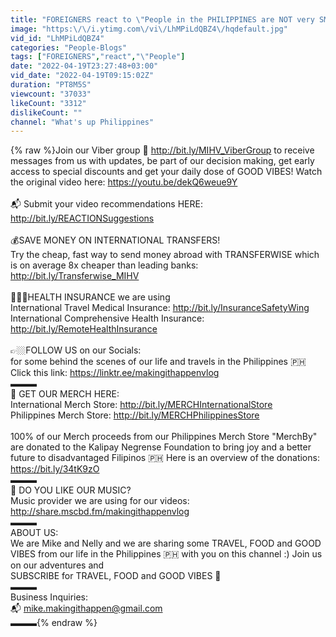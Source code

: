 ```yaml
---
title: "FOREIGNERS react to \"People in the PHILIPPINES are NOT very SMART\" - THIS was SHOCKING at first!"
image: "https:\/\/i.ytimg.com\/vi\/LhMPiLdQBZ4\/hqdefault.jpg"
vid_id: "LhMPiLdQBZ4"
categories: "People-Blogs"
tags: ["FOREIGNERS","react","\"People"]
date: "2022-04-19T23:27:48+03:00"
vid_date: "2022-04-19T09:15:02Z"
duration: "PT8M5S"
viewcount: "37033"
likeCount: "3312"
dislikeCount: ""
channel: "What's up Philippines"
---
```

{% raw %}Join our Viber group 📲 <a rel="nofollow" target="blank" href="http://bit.ly/MIHV_ViberGroup">http://bit.ly/MIHV_ViberGroup</a> to receive messages from us with updates, be part of our decision making, get early access to special discounts and get your daily dose of GOOD VIBES! Watch the original video here: <a rel="nofollow" target="blank" href="https://youtu.be/dekQ6weue9Y">https://youtu.be/dekQ6weue9Y</a><br /><br />📬 Submit your video recommendations HERE: <a rel="nofollow" target="blank" href="http://bit.ly/REACTIONSuggestions">http://bit.ly/REACTIONSuggestions</a><br /><br />💰SAVE MONEY ON INTERNATIONAL TRANSFERS! <br />Try the cheap, fast way to send money abroad with TRANSFERWISE which is on average 8x cheaper than leading banks: <a rel="nofollow" target="blank" href="http://bit.ly/Transferwise_MIHV">http://bit.ly/Transferwise_MIHV</a><br /><br />👩🏻‍⚕️HEALTH INSURANCE we are using<br />International Travel Medical Insurance: <a rel="nofollow" target="blank" href="http://bit.ly/InsuranceSafetyWing">http://bit.ly/InsuranceSafetyWing</a><br />International Comprehensive Health Insurance: <a rel="nofollow" target="blank" href="http://bit.ly/RemoteHealthInsurance">http://bit.ly/RemoteHealthInsurance</a><br /><br />👉🏼FOLLOW US on our Socials:<br />for some behind the scenes of our life and travels in the Philippines 🇵🇭 Click this link: <a rel="nofollow" target="blank" href="https://linktr.ee/makingithappenvlog">https://linktr.ee/makingithappenvlog</a><br />▬▬▬<br />👚 GET OUR MERCH HERE: <br />International Merch Store: <a rel="nofollow" target="blank" href="http://bit.ly/MERCHInternationalStore">http://bit.ly/MERCHInternationalStore</a><br />Philippines Merch Store: <a rel="nofollow" target="blank" href="http://bit.ly/MERCHPhilippinesStore">http://bit.ly/MERCHPhilippinesStore</a><br /><br />100% of our Merch proceeds from our Philippines Merch Store &quot;MerchBy&quot; are donated to the Kalipay Negrense Foundation to bring joy and a better future to disadvantaged Filipinos 🇵🇭 Here is an overview of the donations: <a rel="nofollow" target="blank" href="https://bit.ly/34tK9zO">https://bit.ly/34tK9zO</a><br />▬▬▬<br />🎵 DO YOU LIKE OUR MUSIC?<br />Music provider we are using for our videos: <a rel="nofollow" target="blank" href="http://share.mscbd.fm/makingithappenvlog">http://share.mscbd.fm/makingithappenvlog</a><br />▬▬▬<br />ABOUT US:<br />We are Mike and Nelly and we are sharing some TRAVEL, FOOD and  GOOD VIBES from our life in the Philippines 🇵🇭 with you on this channel :) Join us on our adventures and <br />SUBSCRIBE for TRAVEL, FOOD and  GOOD VIBES 🌴 <br />▬▬▬<br />Business Inquiries:<br />📬 mike.makingithappen@gmail.com<br />▬▬▬{% endraw %}
